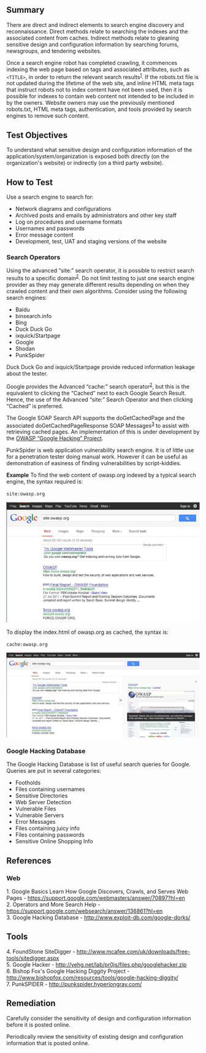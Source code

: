 ## Summary

There are direct and indirect elements to search engine discovery and reconnaissance. Direct methods relate to searching the indexes and the associated content from caches. Indirect methods relate to gleaning sensitive design and configuration information by searching forums, newsgroups, and tendering websites.

Once a search engine robot has completed crawling, it commences indexing the web page based on tags and associated attributes, such as `<TITLE>`, in order to return the relevant search results<sup>[1](#fn1)</sup>. If the robots.txt file is not updated during the lifetime of the web site, and inline HTML meta tags that instruct robots not to index content have not been used, then it is possible for indexes to contain web content not intended to be included in by the owners. Website owners may use the previously mentioned robots.txt, HTML meta tags, authentication, and tools provided by search engines to remove such content.

## Test Objectives

To understand what sensitive design and configuration information of the application/system/organization is exposed both directly (on the organization's website) or indirectly (on a third party website).

## How to Test

Use a search engine to search for:

- Network diagrams and configurations
- Archived posts and emails by administrators and other key staff
- Log on procedures and username formats
- Usernames and passwords
- Error message content
- Development, test, UAT and staging versions of the website

### Search Operators

Using the advanced “site:” search operator, it is possible to restrict search results to a specific domain<sup>[2](#fn2)</sup>. Do not limit testing to just one search engine provider as they may generate different results depending on when they crawled content and their own algorithms. Consider using the following search engines:

- Baidu
- binsearch.info
- Bing
- Duck Duck Go
- ixquick/Startpage
- Google
- Shodan
- PunkSpider

Duck Duck Go and ixquick/Startpage provide reduced information leakage about the tester.

Google provides the Advanced “cache:” search operator<sup>[2](#fn2)</sup>, but this is the equivalent to clicking the “Cached” next to each Google Search Result. Hence, the use of the Advanced “site:” Search Operator and then clicking “Cached” is preferred.

The Google SOAP Search API supports the doGetCachedPage and the associated doGetCachedPageResponse SOAP Messages<sup>[3](#fn3)</sup> to assist with retrieving cached pages. An implementation of this is under development by the [OWASP “Google Hacking” Project](https://www.owasp.org/index.php/Category:OWASP_Google_Hacking_Project).

PunkSpider is web application vulnerability search engine. It is of little use for a penetration tester doing manual work. However it can be useful as demonstration of easiness of finding vulnerabilities by script-kiddies.

**Example** To find the web content of owasp.org indexed by a typical search engine, the syntax required is:

`site:owasp.org`

![Google Site Operation Search Result Example](../images/Google_site_Operator_Search_Results_Example_20121219.jpg)

To display the index.html of owasp.org as cached, the syntax is:

`cache:owasp.org`

![Google Cache Operation Search Result Example](../images/Google_cache_Operator_Search_Results_Example_20121219.jpg)

### Google Hacking Database

The Google Hacking Database is list of useful search queries for Google. Queries are put in several categories:

- Footholds
- Files containing usernames
- Sensitive Directories
- Web Server Detection
- Vulnerable Files
- Vulnerable Servers
- Error Messages
- Files containing juicy info
- Files containing passwords
- Sensitive Online Shopping Info

## References

### Web

<a name="fn1"></a>1. Google Basics Learn How Google Discovers, Crawls, and Serves Web Pages - https://support.google.com/webmasters/answer/70897?hl=en
<br>
<a name="fn2"></a>
2. Operators and More Search Help - https://support.google.com/websearch/answer/136861?hl=en
<br>
<a name="fn3"></a>
3. Google Hacking Database - http://www.exploit-db.com/google-dorks/
<br>

## Tools

<a name="fn4"></a>
4. FoundStone SiteDigger - http://www.mcafee.com/uk/downloads/free-tools/sitedigger.aspx
<br>
<a name="fn5"></a>
5. Google Hacker - http://yehg.net/lab/pr0js/files.php/googlehacker.zip
<br>
<a name="fn6"></a>
6. Bishop Fox&apos;s Google Hacking Diggity Project - http://www.bishopfox.com/resources/tools/google-hacking-diggity/
<br>
<a name="fn7"></a>
7. PunkSPIDER - http://punkspider.hyperiongray.com/
<br>

## Remediation

Carefully consider the sensitivity of design and configuration information before it is posted online.

Periodically review the sensitivity of existing design and configuration information that is posted online.
